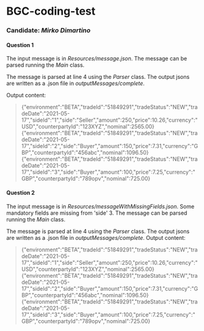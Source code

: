 # BGC-coding-test
### Candidate: *Mirko Dimartino*

#### Question 1
The input message is in *Resources/message.json*. The message can be parsed running the *Main* class.

The message is parsed at line 4 using the *Parser* class.
The output jsons are written as a .json file in *outputMessages/complete*. 

Output content:
   > {"environment":"BETA","tradeId":"51849291","tradeStatus":"NEW","tradeDate":"2021-05-17","sideId":"1","side":"Seller","amount":250,"price":10.26,"currency":"USD","counterpartyId":"123XYZ","nominal":2565.00}
    {"environment":"BETA","tradeId":"51849291","tradeStatus":"NEW","tradeDate":"2021-05-17","sideId":"2","side":"Buyer","amount":150,"price":7.31,"currency":"GBP","counterpartyId":"456abc","nominal":1096.50}
    {"environment":"BETA","tradeId":"51849291","tradeStatus":"NEW","tradeDate":"2021-05-17","sideId":"3","side":"Buyer","amount":100,"price":7.25,"currency":"GBP","counterpartyId":"789opv","nominal":725.00}

#### Question 2
The input message is in *Resources/messageWithMissingFields.json*. Some mandatory fields are missing from 'side' 3. The message can be parsed running the *Main* class.

The message is parsed at line 4 using the *Parser* class.
The output jsons are written as a .json file in *outputMessages/complete*.
Output content:
> {"environment":"BETA","tradeId":"51849291","tradeStatus":"NEW","tradeDate":"2021-05-17","sideId":"1","side":"Seller","amount":250,"price":10.26,"currency":"USD","counterpartyId":"123XYZ","nominal":2565.00}
{"environment":"BETA","tradeId":"51849291","tradeStatus":"NEW","tradeDate":"2021-05-17","sideId":"2","side":"Buyer","amount":150,"price":7.31,"currency":"GBP","counterpartyId":"456abc","nominal":1096.50}
{"environment":"BETA","tradeId":"51849291","tradeStatus":"NEW","tradeDate":"2021-05-17","sideId":"3","side":"Buyer","amount":100,"price":7.25,"currency":"GBP","counterpartyId":"789opv","nominal":725.00}
